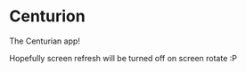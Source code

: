 Centurion
=========

The Centurian app!

Hopefully screen refresh will be turned off on screen rotate :P
